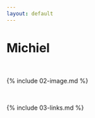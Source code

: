 ```yaml
---
layout: default
---
```


# Michiel

<br>

{% include 02-image.md %}

<br>

{% include 03-links.md %}

